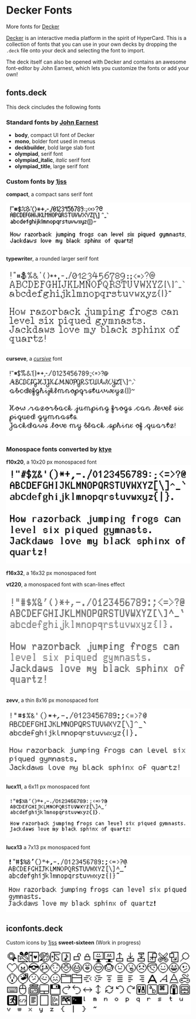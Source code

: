 # Decker Fonts
 More fonts for [Decker](https://github.com/JohnEarnest/Decker)

[Decker](https://github.com/JohnEarnest/Decker) is an interactive media platform in the spirit of HyperCard. This is a collection of fonts that you can use in your own decks by dropping the `.deck` file onto your deck and selecting the font to import.

The deck itself can also be opened with Decker and contains an awesome font-editor by John Earnest, which lets you customize the fonts or add your own!

## fonts.deck
This deck cincludes the following fonts

### Standard fonts by [John Earnest](https://github.com/JohnEarnest)
- **body**, compact UI font of Decker
- **mono**, bolder font used in menus
- **deckbuilder**, bold large slab font
- **olympiad**, serif font
- **olympiad_italic**, _italic_ serif font
- **olympiad_title**, large serif font

### Custom fonts by [1jss](https://github.com/1jss)
**compact**, a compact sans serif font

![compact](./images/compact.png)

**typewriter**, a rounded larger serif font

![typewriter](./images/typewriter.png)

**curseve**, a [_cursive_](https://en.wikipedia.org/wiki/Cursive) font

![curseve](./images/curseve.png)

### Monospace fonts converted by [ktye](https://github.com/ktye) 
**f10x20**, a 10x20 px monospaced font
![f10x20](./images/f10x20.png)

**f16x32**, a 16x32 px monospaced font

**vt220**, a monospaced font with scan-lines effect

![vt220](./images/vt220.png)

**zevv**, a thin 8x16 px monospaced font

![zevv](./images/zevv.png)

**lucx11**, a 6x11 px monospaced font

![lucx11](./images/lucx11.png)

**lucx13** a 7x13 px monospaced font

![lucx13](./images/lucx13.png)

## iconfonts.deck
Custom icons by [1jss](https://github.com/1jss)
**sweet-sixteen** (Work in progress)

![sweet-sixteen](./images/sweet-sixteen.png)